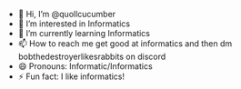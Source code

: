 - 👋 Hi, I’m @quollcucumber
- 👀 I’m interested in Informatics
- 🌱 I’m currently learning Informatics
- 📫 How to reach me get good at informatics and then dm bobthedestroyerlikesrabbits on discord
- 😄 Pronouns: Informatic/Informatics
-  ⚡ Fun fact: I like informatics!

<!---
quollcucumber/quollcucumber is a ✨ special ✨ repository because its `README.md` (this file) appears on your GitHub profile.
You can click the Preview link to take a look at your changes.
--->
